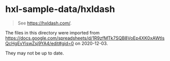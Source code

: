 # hxl-sample-data/hxldash

> See <https://hxldash.com/>.

The files in this directory were imported from 
https://docs.google.com/spreadsheets/d/1R9zfMTk7SQB8VoEp4XK0xAWtlsQcHgEvYiswZsj9YA4/edit#gid=0
on 2020-12-03.

They may not be up to date.